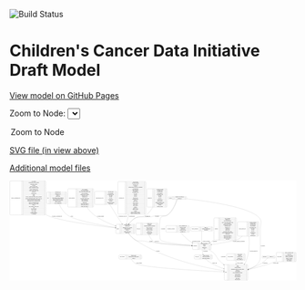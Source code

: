 <link rel='stylesheet' href="assets/style.css">
<link rel='stylesheet' href="https://unpkg.com/leaflet@1.5.1/dist/leaflet.css" integrity="sha512-xwE/Az9zrjBIphAcBb3F6JVqxf46+CDLwfLMHloNu6KEQCAWi6HcDUbeOfBIptF7tcCzusKFjFw2yuvEpDL9wQ==" crossorigin="">
<script type="text/javascript" src="https://code.jquery.com/jquery-3.2.1.min.js"></script>
<script type="text/javascript"  src="https://unpkg.com/leaflet@1.5.1/dist/leaflet.js"></script>
<script type="text/javascript" src="assets/actions.js"></script>

![Build Status](https://github.com/CBIIT/ccdi-model/actions/workflows/model-test-and-deploy.yml/badge.svg)

# Children's Cancer Data Initiative Draft Model

[View model on GitHub Pages](https://cbiit.github.io/ccdi-model/)



Zoom to Node: <select id="node_select">
  <option value="">Zoom to Node</option>
</select>
<div id="model"></div>

<p>
<a href="./model-desc/ccdi-model.svg">SVG file (in view above)</a>
<p>
<a href="./model-desc">Additional model files</a>
<div id='graph' style='display:off;'>
<svg width="5059pt" height="1758pt"
 viewBox="0.00 0.00 5058.50 1758.00" xmlns="http://www.w3.org/2000/svg" xmlns:xlink="http://www.w3.org/1999/xlink">
<g id="graph0" class="graph" transform="scale(1 1) rotate(0) translate(4 1754)">
<title>Perl</title>
<polygon fill="#ffffff" stroke="transparent" points="-4,4 -4,-1754 5054.5,-1754 5054.5,4 -4,4"/>
<!-- study_funding -->
<g id="node1" class="node">
<title>study_funding</title>
<path fill="none" stroke="#000000" d="M1936,-374.5C1936,-374.5 2315,-374.5 2315,-374.5 2321,-374.5 2327,-380.5 2327,-386.5 2327,-386.5 2327,-431.5 2327,-431.5 2327,-437.5 2321,-443.5 2315,-443.5 2315,-443.5 1936,-443.5 1936,-443.5 1930,-443.5 1924,-437.5 1924,-431.5 1924,-431.5 1924,-386.5 1924,-386.5 1924,-380.5 1930,-374.5 1936,-374.5"/>
<text text-anchor="middle" x="1983.5" y="-405.3" font-family="Times,serif" font-size="14.00" fill="#000000">study_funding</text>
<polyline fill="none" stroke="#000000" points="2043,-374.5 2043,-443.5 "/>
<text text-anchor="middle" x="2053.5" y="-405.3" font-family="Times,serif" font-size="14.00" fill="#000000"> </text>
<polyline fill="none" stroke="#000000" points="2064,-374.5 2064,-443.5 "/>
<text text-anchor="middle" x="2185" y="-428.3" font-family="Times,serif" font-size="14.00" fill="#000000">funding_agency</text>
<polyline fill="none" stroke="#000000" points="2064,-420.5 2306,-420.5 "/>
<text text-anchor="middle" x="2185" y="-405.3" font-family="Times,serif" font-size="14.00" fill="#000000">funding_source_program_name</text>
<polyline fill="none" stroke="#000000" points="2064,-397.5 2306,-397.5 "/>
<text text-anchor="middle" x="2185" y="-382.3" font-family="Times,serif" font-size="14.00" fill="#000000">grant_id</text>
<polyline fill="none" stroke="#000000" points="2306,-374.5 2306,-443.5 "/>
<text text-anchor="middle" x="2316.5" y="-405.3" font-family="Times,serif" font-size="14.00" fill="#000000"> </text>
</g>
<!-- study -->
<g id="node5" class="node">
<title>study</title>
<path fill="none" stroke="#000000" d="M3795.5,-.5C3795.5,-.5 4185.5,-.5 4185.5,-.5 4191.5,-.5 4197.5,-6.5 4197.5,-12.5 4197.5,-12.5 4197.5,-264.5 4197.5,-264.5 4197.5,-270.5 4191.5,-276.5 4185.5,-276.5 4185.5,-276.5 3795.5,-276.5 3795.5,-276.5 3789.5,-276.5 3783.5,-270.5 3783.5,-264.5 3783.5,-264.5 3783.5,-12.5 3783.5,-12.5 3783.5,-6.5 3789.5,-.5 3795.5,-.5"/>
<text text-anchor="middle" x="3811.5" y="-134.8" font-family="Times,serif" font-size="14.00" fill="#000000">study</text>
<polyline fill="none" stroke="#000000" points="3839.5,-.5 3839.5,-276.5 "/>
<text text-anchor="middle" x="3850" y="-134.8" font-family="Times,serif" font-size="14.00" fill="#000000"> </text>
<polyline fill="none" stroke="#000000" points="3860.5,-.5 3860.5,-276.5 "/>
<text text-anchor="middle" x="4018.5" y="-261.3" font-family="Times,serif" font-size="14.00" fill="#000000">acl</text>
<polyline fill="none" stroke="#000000" points="3860.5,-253.5 4176.5,-253.5 "/>
<text text-anchor="middle" x="4018.5" y="-238.3" font-family="Times,serif" font-size="14.00" fill="#000000">consent</text>
<polyline fill="none" stroke="#000000" points="3860.5,-230.5 4176.5,-230.5 "/>
<text text-anchor="middle" x="4018.5" y="-215.3" font-family="Times,serif" font-size="14.00" fill="#000000">consent_shorthand</text>
<polyline fill="none" stroke="#000000" points="3860.5,-207.5 4176.5,-207.5 "/>
<text text-anchor="middle" x="4018.5" y="-192.3" font-family="Times,serif" font-size="14.00" fill="#000000">experimental_strategy_and_data_subtype</text>
<polyline fill="none" stroke="#000000" points="3860.5,-184.5 4176.5,-184.5 "/>
<text text-anchor="middle" x="4018.5" y="-169.3" font-family="Times,serif" font-size="14.00" fill="#000000">external_url</text>
<polyline fill="none" stroke="#000000" points="3860.5,-161.5 4176.5,-161.5 "/>
<text text-anchor="middle" x="4018.5" y="-146.3" font-family="Times,serif" font-size="14.00" fill="#000000">phs_accession</text>
<polyline fill="none" stroke="#000000" points="3860.5,-138.5 4176.5,-138.5 "/>
<text text-anchor="middle" x="4018.5" y="-123.3" font-family="Times,serif" font-size="14.00" fill="#000000">size_of_data_being_uploaded</text>
<polyline fill="none" stroke="#000000" points="3860.5,-115.5 4176.5,-115.5 "/>
<text text-anchor="middle" x="4018.5" y="-100.3" font-family="Times,serif" font-size="14.00" fill="#000000">study_acronym</text>
<polyline fill="none" stroke="#000000" points="3860.5,-92.5 4176.5,-92.5 "/>
<text text-anchor="middle" x="4018.5" y="-77.3" font-family="Times,serif" font-size="14.00" fill="#000000">study_data_types</text>
<polyline fill="none" stroke="#000000" points="3860.5,-69.5 4176.5,-69.5 "/>
<text text-anchor="middle" x="4018.5" y="-54.3" font-family="Times,serif" font-size="14.00" fill="#000000">study_description</text>
<polyline fill="none" stroke="#000000" points="3860.5,-46.5 4176.5,-46.5 "/>
<text text-anchor="middle" x="4018.5" y="-31.3" font-family="Times,serif" font-size="14.00" fill="#000000">study_name</text>
<polyline fill="none" stroke="#000000" points="3860.5,-23.5 4176.5,-23.5 "/>
<text text-anchor="middle" x="4018.5" y="-8.3" font-family="Times,serif" font-size="14.00" fill="#000000">study_short_title</text>
<polyline fill="none" stroke="#000000" points="4176.5,-.5 4176.5,-276.5 "/>
<text text-anchor="middle" x="4187" y="-134.8" font-family="Times,serif" font-size="14.00" fill="#000000"> </text>
</g>
<!-- study_funding&#45;&gt;study -->
<g id="edge10" class="edge">
<title>study_funding&#45;&gt;study</title>
<path fill="none" stroke="#000000" d="M2143.232,-374.4371C2158.9004,-347.8078 2184.3994,-312.6519 2217.5,-295 2351.8264,-223.3664 3329.9222,-169.2827 3773.1865,-148.1759"/>
<polygon fill="#000000" stroke="#000000" points="3773.411,-151.6693 3783.2337,-147.6988 3773.0789,-144.6772 3773.411,-151.6693"/>
<text text-anchor="middle" x="2279.5" y="-298.8" font-family="Times,serif" font-size="14.00" fill="#000000">of_study_funding</text>
</g>
<!-- sample -->
<g id="node2" class="node">
<title>sample</title>
<path fill="none" stroke="#000000" d="M1883.5,-823.5C1883.5,-823.5 2197.5,-823.5 2197.5,-823.5 2203.5,-823.5 2209.5,-829.5 2209.5,-835.5 2209.5,-835.5 2209.5,-972.5 2209.5,-972.5 2209.5,-978.5 2203.5,-984.5 2197.5,-984.5 2197.5,-984.5 1883.5,-984.5 1883.5,-984.5 1877.5,-984.5 1871.5,-978.5 1871.5,-972.5 1871.5,-972.5 1871.5,-835.5 1871.5,-835.5 1871.5,-829.5 1877.5,-823.5 1883.5,-823.5"/>
<text text-anchor="middle" x="1905.5" y="-900.3" font-family="Times,serif" font-size="14.00" fill="#000000">sample</text>
<polyline fill="none" stroke="#000000" points="1939.5,-823.5 1939.5,-984.5 "/>
<text text-anchor="middle" x="1950" y="-900.3" font-family="Times,serif" font-size="14.00" fill="#000000"> </text>
<polyline fill="none" stroke="#000000" points="1960.5,-823.5 1960.5,-984.5 "/>
<text text-anchor="middle" x="2074.5" y="-969.3" font-family="Times,serif" font-size="14.00" fill="#000000">alternate_sample_id</text>
<polyline fill="none" stroke="#000000" points="1960.5,-961.5 2188.5,-961.5 "/>
<text text-anchor="middle" x="2074.5" y="-946.3" font-family="Times,serif" font-size="14.00" fill="#000000">anatomic_site</text>
<polyline fill="none" stroke="#000000" points="1960.5,-938.5 2188.5,-938.5 "/>
<text text-anchor="middle" x="2074.5" y="-923.3" font-family="Times,serif" font-size="14.00" fill="#000000">participant_age_at_collection</text>
<polyline fill="none" stroke="#000000" points="1960.5,-915.5 2188.5,-915.5 "/>
<text text-anchor="middle" x="2074.5" y="-900.3" font-family="Times,serif" font-size="14.00" fill="#000000">sample_description</text>
<polyline fill="none" stroke="#000000" points="1960.5,-892.5 2188.5,-892.5 "/>
<text text-anchor="middle" x="2074.5" y="-877.3" font-family="Times,serif" font-size="14.00" fill="#000000">sample_id</text>
<polyline fill="none" stroke="#000000" points="1960.5,-869.5 2188.5,-869.5 "/>
<text text-anchor="middle" x="2074.5" y="-854.3" font-family="Times,serif" font-size="14.00" fill="#000000">sample_tumor_status</text>
<polyline fill="none" stroke="#000000" points="1960.5,-846.5 2188.5,-846.5 "/>
<text text-anchor="middle" x="2074.5" y="-831.3" font-family="Times,serif" font-size="14.00" fill="#000000">sample_type</text>
<polyline fill="none" stroke="#000000" points="2188.5,-823.5 2188.5,-984.5 "/>
<text text-anchor="middle" x="2199" y="-900.3" font-family="Times,serif" font-size="14.00" fill="#000000"> </text>
</g>
<!-- participant -->
<g id="node3" class="node">
<title>participant</title>
<path fill="none" stroke="#000000" d="M3233.5,-541.5C3233.5,-541.5 3537.5,-541.5 3537.5,-541.5 3543.5,-541.5 3549.5,-547.5 3549.5,-553.5 3549.5,-553.5 3549.5,-644.5 3549.5,-644.5 3549.5,-650.5 3543.5,-656.5 3537.5,-656.5 3537.5,-656.5 3233.5,-656.5 3233.5,-656.5 3227.5,-656.5 3221.5,-650.5 3221.5,-644.5 3221.5,-644.5 3221.5,-553.5 3221.5,-553.5 3221.5,-547.5 3227.5,-541.5 3233.5,-541.5"/>
<text text-anchor="middle" x="3269.5" y="-595.3" font-family="Times,serif" font-size="14.00" fill="#000000">participant</text>
<polyline fill="none" stroke="#000000" points="3317.5,-541.5 3317.5,-656.5 "/>
<text text-anchor="middle" x="3328" y="-595.3" font-family="Times,serif" font-size="14.00" fill="#000000"> </text>
<polyline fill="none" stroke="#000000" points="3338.5,-541.5 3338.5,-656.5 "/>
<text text-anchor="middle" x="3433.5" y="-641.3" font-family="Times,serif" font-size="14.00" fill="#000000">alternate_participant_id</text>
<polyline fill="none" stroke="#000000" points="3338.5,-633.5 3528.5,-633.5 "/>
<text text-anchor="middle" x="3433.5" y="-618.3" font-family="Times,serif" font-size="14.00" fill="#000000">ethnicity</text>
<polyline fill="none" stroke="#000000" points="3338.5,-610.5 3528.5,-610.5 "/>
<text text-anchor="middle" x="3433.5" y="-595.3" font-family="Times,serif" font-size="14.00" fill="#000000">gender</text>
<polyline fill="none" stroke="#000000" points="3338.5,-587.5 3528.5,-587.5 "/>
<text text-anchor="middle" x="3433.5" y="-572.3" font-family="Times,serif" font-size="14.00" fill="#000000">participant_id</text>
<polyline fill="none" stroke="#000000" points="3338.5,-564.5 3528.5,-564.5 "/>
<text text-anchor="middle" x="3433.5" y="-549.3" font-family="Times,serif" font-size="14.00" fill="#000000">race</text>
<polyline fill="none" stroke="#000000" points="3528.5,-541.5 3528.5,-656.5 "/>
<text text-anchor="middle" x="3539" y="-595.3" font-family="Times,serif" font-size="14.00" fill="#000000"> </text>
</g>
<!-- sample&#45;&gt;participant -->
<g id="edge20" class="edge">
<title>sample&#45;&gt;participant</title>
<path fill="none" stroke="#000000" d="M2092.5353,-823.2887C2123.8283,-781.7415 2167.463,-734.3928 2218.5,-708 2277.3582,-677.5626 2300.9322,-699.5698 2366.5,-690 2405.7593,-684.27 2415.135,-679.9521 2454.5,-675 2717.1659,-641.9568 3023.4171,-620.1512 3210.8567,-608.6878"/>
<polygon fill="#000000" stroke="#000000" points="3211.3121,-612.1667 3221.081,-608.0656 3210.8868,-605.1796 3211.3121,-612.1667"/>
<text text-anchor="middle" x="2491" y="-678.8" font-family="Times,serif" font-size="14.00" fill="#000000">of_sample</text>
</g>
<!-- sample&#45;&gt;study -->
<g id="edge19" class="edge">
<title>sample&#45;&gt;study</title>
<path fill="none" stroke="#000000" d="M2098.7332,-823.4488C2130.4692,-784.2396 2172.5968,-738.9973 2218.5,-708 2714.6782,-372.943 3420.8455,-224.5681 3773.1314,-168.1611"/>
<polygon fill="#000000" stroke="#000000" points="3773.8668,-171.5882 3783.1924,-166.5598 3772.7665,-164.6752 3773.8668,-171.5882"/>
<text text-anchor="middle" x="2613" y="-511.8" font-family="Times,serif" font-size="14.00" fill="#000000">of_sample</text>
</g>
<!-- participant&#45;&gt;study -->
<g id="edge13" class="edge">
<title>participant&#45;&gt;study</title>
<path fill="none" stroke="#000000" d="M3508.5353,-541.499C3534.8792,-526.5436 3561.636,-509.1734 3584.5,-490 3655.2363,-430.6818 3646.8346,-390.7986 3714.5,-328 3733.3885,-310.47 3754.0129,-293.3281 3775.2052,-276.9657"/>
<polygon fill="#000000" stroke="#000000" points="3777.5364,-279.5891 3783.3528,-270.7336 3773.2835,-274.0291 3777.5364,-279.5891"/>
<text text-anchor="middle" x="3765" y="-405.3" font-family="Times,serif" font-size="14.00" fill="#000000">of_participant</text>
</g>
<!-- study_arm -->
<g id="node6" class="node">
<title>study_arm</title>
<path fill="none" stroke="#000000" d="M3267,-374.5C3267,-374.5 3564,-374.5 3564,-374.5 3570,-374.5 3576,-380.5 3576,-386.5 3576,-386.5 3576,-431.5 3576,-431.5 3576,-437.5 3570,-443.5 3564,-443.5 3564,-443.5 3267,-443.5 3267,-443.5 3261,-443.5 3255,-437.5 3255,-431.5 3255,-431.5 3255,-386.5 3255,-386.5 3255,-380.5 3261,-374.5 3267,-374.5"/>
<text text-anchor="middle" x="3301" y="-405.3" font-family="Times,serif" font-size="14.00" fill="#000000">study_arm</text>
<polyline fill="none" stroke="#000000" points="3347,-374.5 3347,-443.5 "/>
<text text-anchor="middle" x="3357.5" y="-405.3" font-family="Times,serif" font-size="14.00" fill="#000000"> </text>
<polyline fill="none" stroke="#000000" points="3368,-374.5 3368,-443.5 "/>
<text text-anchor="middle" x="3461.5" y="-428.3" font-family="Times,serif" font-size="14.00" fill="#000000">clinical_trial_arm</text>
<polyline fill="none" stroke="#000000" points="3368,-420.5 3555,-420.5 "/>
<text text-anchor="middle" x="3461.5" y="-405.3" font-family="Times,serif" font-size="14.00" fill="#000000">clinical_trial_identifier</text>
<polyline fill="none" stroke="#000000" points="3368,-397.5 3555,-397.5 "/>
<text text-anchor="middle" x="3461.5" y="-382.3" font-family="Times,serif" font-size="14.00" fill="#000000">clinical_trial_repository</text>
<polyline fill="none" stroke="#000000" points="3555,-374.5 3555,-443.5 "/>
<text text-anchor="middle" x="3565.5" y="-405.3" font-family="Times,serif" font-size="14.00" fill="#000000"> </text>
</g>
<!-- participant&#45;&gt;study_arm -->
<g id="edge14" class="edge">
<title>participant&#45;&gt;study_arm</title>
<path fill="none" stroke="#000000" d="M3394.5824,-541.4781C3399.028,-513.3226 3404.2995,-479.9365 3408.4383,-453.7239"/>
<polygon fill="#000000" stroke="#000000" points="3411.9195,-454.1171 3410.0221,-443.6935 3405.0052,-453.0253 3411.9195,-454.1171"/>
<text text-anchor="middle" x="3451" y="-511.8" font-family="Times,serif" font-size="14.00" fill="#000000">of_participant</text>
</g>
<!-- follow_up -->
<g id="node4" class="node">
<title>follow_up</title>
<path fill="none" stroke="#000000" d="M2240,-800.5C2240,-800.5 2603,-800.5 2603,-800.5 2609,-800.5 2615,-806.5 2615,-812.5 2615,-812.5 2615,-995.5 2615,-995.5 2615,-1001.5 2609,-1007.5 2603,-1007.5 2603,-1007.5 2240,-1007.5 2240,-1007.5 2234,-1007.5 2228,-1001.5 2228,-995.5 2228,-995.5 2228,-812.5 2228,-812.5 2228,-806.5 2234,-800.5 2240,-800.5"/>
<text text-anchor="middle" x="2270.5" y="-900.3" font-family="Times,serif" font-size="14.00" fill="#000000">follow_up</text>
<polyline fill="none" stroke="#000000" points="2313,-800.5 2313,-1007.5 "/>
<text text-anchor="middle" x="2323.5" y="-900.3" font-family="Times,serif" font-size="14.00" fill="#000000"> </text>
<polyline fill="none" stroke="#000000" points="2334,-800.5 2334,-1007.5 "/>
<text text-anchor="middle" x="2464" y="-992.3" font-family="Times,serif" font-size="14.00" fill="#000000">adverse_event</text>
<polyline fill="none" stroke="#000000" points="2334,-984.5 2594,-984.5 "/>
<text text-anchor="middle" x="2464" y="-969.3" font-family="Times,serif" font-size="14.00" fill="#000000">comorbidity</text>
<polyline fill="none" stroke="#000000" points="2334,-961.5 2594,-961.5 "/>
<text text-anchor="middle" x="2464" y="-946.3" font-family="Times,serif" font-size="14.00" fill="#000000">comorbidity_method_of_diagnosis</text>
<polyline fill="none" stroke="#000000" points="2334,-938.5 2594,-938.5 "/>
<text text-anchor="middle" x="2464" y="-923.3" font-family="Times,serif" font-size="14.00" fill="#000000">days_to_follow_up</text>
<polyline fill="none" stroke="#000000" points="2334,-915.5 2594,-915.5 "/>
<text text-anchor="middle" x="2464" y="-900.3" font-family="Times,serif" font-size="14.00" fill="#000000">disease_response</text>
<polyline fill="none" stroke="#000000" points="2334,-892.5 2594,-892.5 "/>
<text text-anchor="middle" x="2464" y="-877.3" font-family="Times,serif" font-size="14.00" fill="#000000">follow_up_category</text>
<polyline fill="none" stroke="#000000" points="2334,-869.5 2594,-869.5 "/>
<text text-anchor="middle" x="2464" y="-854.3" font-family="Times,serif" font-size="14.00" fill="#000000">follow_up_id</text>
<polyline fill="none" stroke="#000000" points="2334,-846.5 2594,-846.5 "/>
<text text-anchor="middle" x="2464" y="-831.3" font-family="Times,serif" font-size="14.00" fill="#000000">follow_up_other</text>
<polyline fill="none" stroke="#000000" points="2334,-823.5 2594,-823.5 "/>
<text text-anchor="middle" x="2464" y="-808.3" font-family="Times,serif" font-size="14.00" fill="#000000">risk_factor</text>
<polyline fill="none" stroke="#000000" points="2594,-800.5 2594,-1007.5 "/>
<text text-anchor="middle" x="2604.5" y="-900.3" font-family="Times,serif" font-size="14.00" fill="#000000"> </text>
</g>
<!-- follow_up&#45;&gt;participant -->
<g id="edge2" class="edge">
<title>follow_up&#45;&gt;participant</title>
<path fill="none" stroke="#000000" d="M2453.3007,-800.4753C2472.9277,-754.3863 2503.0649,-704.0563 2547.5,-675 2601.6375,-639.5992 2981.9928,-616.8042 3211.2555,-606.1174"/>
<polygon fill="#000000" stroke="#000000" points="3211.5511,-609.6076 3221.3786,-605.6488 3211.2274,-602.6151 3211.5511,-609.6076"/>
<text text-anchor="middle" x="2592.5" y="-678.8" font-family="Times,serif" font-size="14.00" fill="#000000">of_follow_up</text>
</g>
<!-- study_arm&#45;&gt;study -->
<g id="edge8" class="edge">
<title>study_arm&#45;&gt;study</title>
<path fill="none" stroke="#000000" d="M3453.7165,-374.281C3482.3322,-349.6482 3523.3096,-317.1563 3563.5,-295 3629.0421,-258.8678 3704.591,-228.0364 3773.7498,-203.5342"/>
<polygon fill="#000000" stroke="#000000" points="3775.1912,-206.7375 3783.4643,-200.1189 3772.8695,-200.1337 3775.1912,-206.7375"/>
<text text-anchor="middle" x="3612" y="-298.8" font-family="Times,serif" font-size="14.00" fill="#000000">of_study_arm</text>
</g>
<!-- single_cell_sequencing_file -->
<g id="node7" class="node">
<title>single_cell_sequencing_file</title>
<path fill="none" stroke="#000000" d="M12,-1151.5C12,-1151.5 621,-1151.5 621,-1151.5 627,-1151.5 633,-1157.5 633,-1163.5 633,-1163.5 633,-1737.5 633,-1737.5 633,-1743.5 627,-1749.5 621,-1749.5 621,-1749.5 12,-1749.5 12,-1749.5 6,-1749.5 0,-1743.5 0,-1737.5 0,-1737.5 0,-1163.5 0,-1163.5 0,-1157.5 6,-1151.5 12,-1151.5"/>
<text text-anchor="middle" x="106" y="-1446.8" font-family="Times,serif" font-size="14.00" fill="#000000">single_cell_sequencing_file</text>
<polyline fill="none" stroke="#000000" points="212,-1151.5 212,-1749.5 "/>
<text text-anchor="middle" x="222.5" y="-1446.8" font-family="Times,serif" font-size="14.00" fill="#000000"> </text>
<polyline fill="none" stroke="#000000" points="233,-1151.5 233,-1749.5 "/>
<text text-anchor="middle" x="422.5" y="-1734.3" font-family="Times,serif" font-size="14.00" fill="#000000">Cell_Barcode</text>
<polyline fill="none" stroke="#000000" points="233,-1726.5 612,-1726.5 "/>
<text text-anchor="middle" x="422.5" y="-1711.3" font-family="Times,serif" font-size="14.00" fill="#000000">Cryopreserved_Cells_in_Sample</text>
<polyline fill="none" stroke="#000000" points="233,-1703.5 612,-1703.5 "/>
<text text-anchor="middle" x="422.5" y="-1688.3" font-family="Times,serif" font-size="14.00" fill="#000000">Dissociation_Method</text>
<polyline fill="none" stroke="#000000" points="233,-1680.5 612,-1680.5 "/>
<text text-anchor="middle" x="422.5" y="-1665.3" font-family="Times,serif" font-size="14.00" fill="#000000">End_Bias</text>
<polyline fill="none" stroke="#000000" points="233,-1657.5 612,-1657.5 "/>
<text text-anchor="middle" x="422.5" y="-1642.3" font-family="Times,serif" font-size="14.00" fill="#000000">Input_Cells_and_Nuclei</text>
<polyline fill="none" stroke="#000000" points="233,-1634.5 612,-1634.5 "/>
<text text-anchor="middle" x="422.5" y="-1619.3" font-family="Times,serif" font-size="14.00" fill="#000000">Library_Construction_Method</text>
<polyline fill="none" stroke="#000000" points="233,-1611.5 612,-1611.5 "/>
<text text-anchor="middle" x="422.5" y="-1596.3" font-family="Times,serif" font-size="14.00" fill="#000000">Library_Preparation_Date</text>
<polyline fill="none" stroke="#000000" points="233,-1588.5 612,-1588.5 "/>
<text text-anchor="middle" x="422.5" y="-1573.3" font-family="Times,serif" font-size="14.00" fill="#000000">Nucleic_Acid_Capture_Date</text>
<polyline fill="none" stroke="#000000" points="233,-1565.5 612,-1565.5 "/>
<text text-anchor="middle" x="422.5" y="-1550.3" font-family="Times,serif" font-size="14.00" fill="#000000">Paired_End</text>
<polyline fill="none" stroke="#000000" points="233,-1542.5 612,-1542.5 "/>
<text text-anchor="middle" x="422.5" y="-1527.3" font-family="Times,serif" font-size="14.00" fill="#000000">Protocols_Link</text>
<polyline fill="none" stroke="#000000" points="233,-1519.5 612,-1519.5 "/>
<text text-anchor="middle" x="422.5" y="-1504.3" font-family="Times,serif" font-size="14.00" fill="#000000">Read1</text>
<polyline fill="none" stroke="#000000" points="233,-1496.5 612,-1496.5 "/>
<text text-anchor="middle" x="422.5" y="-1481.3" font-family="Times,serif" font-size="14.00" fill="#000000">Read2</text>
<polyline fill="none" stroke="#000000" points="233,-1473.5 612,-1473.5 "/>
<text text-anchor="middle" x="422.5" y="-1458.3" font-family="Times,serif" font-size="14.00" fill="#000000">Reverse_Transcription_Primer_Feature_barcoding</text>
<polyline fill="none" stroke="#000000" points="233,-1450.5 612,-1450.5 "/>
<text text-anchor="middle" x="422.5" y="-1435.3" font-family="Times,serif" font-size="14.00" fill="#000000">Reverse_Transcription_Primer_Oligo_dT_Poly_dT</text>
<polyline fill="none" stroke="#000000" points="233,-1427.5 612,-1427.5 "/>
<text text-anchor="middle" x="422.5" y="-1412.3" font-family="Times,serif" font-size="14.00" fill="#000000">Reverse_Transcription_Primer_Random</text>
<polyline fill="none" stroke="#000000" points="233,-1404.5 612,-1404.5 "/>
<text text-anchor="middle" x="422.5" y="-1389.3" font-family="Times,serif" font-size="14.00" fill="#000000">Sequencing_Library_Construction_Date</text>
<polyline fill="none" stroke="#000000" points="233,-1381.5 612,-1381.5 "/>
<text text-anchor="middle" x="422.5" y="-1366.3" font-family="Times,serif" font-size="14.00" fill="#000000">Single_Cell_Dissociation_Date</text>
<polyline fill="none" stroke="#000000" points="233,-1358.5 612,-1358.5 "/>
<text text-anchor="middle" x="422.5" y="-1343.3" font-family="Times,serif" font-size="14.00" fill="#000000">Single_Cell_Isolation_Method</text>
<polyline fill="none" stroke="#000000" points="233,-1335.5 612,-1335.5 "/>
<text text-anchor="middle" x="422.5" y="-1320.3" font-family="Times,serif" font-size="14.00" fill="#000000">Spike_In</text>
<polyline fill="none" stroke="#000000" points="233,-1312.5 612,-1312.5 "/>
<text text-anchor="middle" x="422.5" y="-1297.3" font-family="Times,serif" font-size="14.00" fill="#000000">Total_Number_of_Input_Cells</text>
<polyline fill="none" stroke="#000000" points="233,-1289.5 612,-1289.5 "/>
<text text-anchor="middle" x="422.5" y="-1274.3" font-family="Times,serif" font-size="14.00" fill="#000000">UMI</text>
<polyline fill="none" stroke="#000000" points="233,-1266.5 612,-1266.5 "/>
<text text-anchor="middle" x="422.5" y="-1251.3" font-family="Times,serif" font-size="14.00" fill="#000000">avg_read_length</text>
<polyline fill="none" stroke="#000000" points="233,-1243.5 612,-1243.5 "/>
<text text-anchor="middle" x="422.5" y="-1228.3" font-family="Times,serif" font-size="14.00" fill="#000000">cDNA_Length</text>
<polyline fill="none" stroke="#000000" points="233,-1220.5 612,-1220.5 "/>
<text text-anchor="middle" x="422.5" y="-1205.3" font-family="Times,serif" font-size="14.00" fill="#000000">cDNA_Offset</text>
<polyline fill="none" stroke="#000000" points="233,-1197.5 612,-1197.5 "/>
<text text-anchor="middle" x="422.5" y="-1182.3" font-family="Times,serif" font-size="14.00" fill="#000000">checksum_algorithm</text>
<polyline fill="none" stroke="#000000" points="233,-1174.5 612,-1174.5 "/>
<text text-anchor="middle" x="422.5" y="-1159.3" font-family="Times,serif" font-size="14.00" fill="#000000">+ 23 properties</text>
<polyline fill="none" stroke="#000000" points="612,-1151.5 612,-1749.5 "/>
<text text-anchor="middle" x="622.5" y="-1446.8" font-family="Times,serif" font-size="14.00" fill="#000000"> </text>
</g>
<!-- single_cell_sequencing_file&#45;&gt;sample -->
<g id="edge12" class="edge">
<title>single_cell_sequencing_file&#45;&gt;sample</title>
<path fill="none" stroke="#000000" d="M633.0121,-1155.3087C635.834,-1153.8409 638.6635,-1152.4042 641.5,-1151 853.639,-1045.9829 1534.1728,-959.586 1861.4315,-922.9271"/>
<polygon fill="#000000" stroke="#000000" points="1861.9386,-926.3923 1871.4882,-921.8038 1861.1614,-919.4356 1861.9386,-926.3923"/>
<text text-anchor="middle" x="833" y="-1121.8" font-family="Times,serif" font-size="14.00" fill="#000000">of_single_cell_sequencing_file</text>
</g>
<!-- study_personnel -->
<g id="node8" class="node">
<title>study_personnel</title>
<path fill="none" stroke="#000000" d="M3837,-351.5C3837,-351.5 4144,-351.5 4144,-351.5 4150,-351.5 4156,-357.5 4156,-363.5 4156,-363.5 4156,-454.5 4156,-454.5 4156,-460.5 4150,-466.5 4144,-466.5 4144,-466.5 3837,-466.5 3837,-466.5 3831,-466.5 3825,-460.5 3825,-454.5 3825,-454.5 3825,-363.5 3825,-363.5 3825,-357.5 3831,-351.5 3837,-351.5"/>
<text text-anchor="middle" x="3892" y="-405.3" font-family="Times,serif" font-size="14.00" fill="#000000">study_personnel</text>
<polyline fill="none" stroke="#000000" points="3959,-351.5 3959,-466.5 "/>
<text text-anchor="middle" x="3969.5" y="-405.3" font-family="Times,serif" font-size="14.00" fill="#000000"> </text>
<polyline fill="none" stroke="#000000" points="3980,-351.5 3980,-466.5 "/>
<text text-anchor="middle" x="4057.5" y="-451.3" font-family="Times,serif" font-size="14.00" fill="#000000">email_address</text>
<polyline fill="none" stroke="#000000" points="3980,-443.5 4135,-443.5 "/>
<text text-anchor="middle" x="4057.5" y="-428.3" font-family="Times,serif" font-size="14.00" fill="#000000">institution</text>
<polyline fill="none" stroke="#000000" points="3980,-420.5 4135,-420.5 "/>
<text text-anchor="middle" x="4057.5" y="-405.3" font-family="Times,serif" font-size="14.00" fill="#000000">personnel_name</text>
<polyline fill="none" stroke="#000000" points="3980,-397.5 4135,-397.5 "/>
<text text-anchor="middle" x="4057.5" y="-382.3" font-family="Times,serif" font-size="14.00" fill="#000000">personnel_type</text>
<polyline fill="none" stroke="#000000" points="3980,-374.5 4135,-374.5 "/>
<text text-anchor="middle" x="4057.5" y="-359.3" font-family="Times,serif" font-size="14.00" fill="#000000">study_personnel_id</text>
<polyline fill="none" stroke="#000000" points="4135,-351.5 4135,-466.5 "/>
<text text-anchor="middle" x="4145.5" y="-405.3" font-family="Times,serif" font-size="14.00" fill="#000000"> </text>
</g>
<!-- study_personnel&#45;&gt;study -->
<g id="edge21" class="edge">
<title>study_personnel&#45;&gt;study</title>
<path fill="none" stroke="#000000" d="M3990.5,-351.3027C3990.5,-332.11 3990.5,-309.7702 3990.5,-286.9242"/>
<polygon fill="#000000" stroke="#000000" points="3994.0001,-286.7571 3990.5,-276.7572 3987.0001,-286.7572 3994.0001,-286.7571"/>
<text text-anchor="middle" x="4060" y="-298.8" font-family="Times,serif" font-size="14.00" fill="#000000">of_study_personnel</text>
</g>
<!-- therapeutic_procedure -->
<g id="node9" class="node">
<title>therapeutic_procedure</title>
<path fill="none" stroke="#000000" d="M2766.5,-846.5C2766.5,-846.5 3158.5,-846.5 3158.5,-846.5 3164.5,-846.5 3170.5,-852.5 3170.5,-858.5 3170.5,-858.5 3170.5,-949.5 3170.5,-949.5 3170.5,-955.5 3164.5,-961.5 3158.5,-961.5 3158.5,-961.5 2766.5,-961.5 2766.5,-961.5 2760.5,-961.5 2754.5,-955.5 2754.5,-949.5 2754.5,-949.5 2754.5,-858.5 2754.5,-858.5 2754.5,-852.5 2760.5,-846.5 2766.5,-846.5"/>
<text text-anchor="middle" x="2845" y="-900.3" font-family="Times,serif" font-size="14.00" fill="#000000">therapeutic_procedure</text>
<polyline fill="none" stroke="#000000" points="2935.5,-846.5 2935.5,-961.5 "/>
<text text-anchor="middle" x="2946" y="-900.3" font-family="Times,serif" font-size="14.00" fill="#000000"> </text>
<polyline fill="none" stroke="#000000" points="2956.5,-846.5 2956.5,-961.5 "/>
<text text-anchor="middle" x="3053" y="-946.3" font-family="Times,serif" font-size="14.00" fill="#000000">days_to_treatment_start</text>
<polyline fill="none" stroke="#000000" points="2956.5,-938.5 3149.5,-938.5 "/>
<text text-anchor="middle" x="3053" y="-923.3" font-family="Times,serif" font-size="14.00" fill="#000000">therapeutic_agents</text>
<polyline fill="none" stroke="#000000" points="2956.5,-915.5 3149.5,-915.5 "/>
<text text-anchor="middle" x="3053" y="-900.3" font-family="Times,serif" font-size="14.00" fill="#000000">treatment_id</text>
<polyline fill="none" stroke="#000000" points="2956.5,-892.5 3149.5,-892.5 "/>
<text text-anchor="middle" x="3053" y="-877.3" font-family="Times,serif" font-size="14.00" fill="#000000">treatment_outcome</text>
<polyline fill="none" stroke="#000000" points="2956.5,-869.5 3149.5,-869.5 "/>
<text text-anchor="middle" x="3053" y="-854.3" font-family="Times,serif" font-size="14.00" fill="#000000">treatment_type</text>
<polyline fill="none" stroke="#000000" points="3149.5,-846.5 3149.5,-961.5 "/>
<text text-anchor="middle" x="3160" y="-900.3" font-family="Times,serif" font-size="14.00" fill="#000000"> </text>
</g>
<!-- therapeutic_procedure&#45;&gt;participant -->
<g id="edge24" class="edge">
<title>therapeutic_procedure&#45;&gt;participant</title>
<path fill="none" stroke="#000000" d="M3009.5916,-846.1615C3053.3604,-795.4593 3122.6102,-722.6118 3195.5,-675 3202.7396,-670.2711 3210.3201,-665.7543 3218.1113,-661.4522"/>
<polygon fill="#000000" stroke="#000000" points="3219.8346,-664.4996 3226.9903,-656.6863 3216.524,-658.3319 3219.8346,-664.4996"/>
<text text-anchor="middle" x="3288.5" y="-678.8" font-family="Times,serif" font-size="14.00" fill="#000000">of_therapeutic_procedure</text>
</g>
<!-- clinical_measure_file -->
<g id="node10" class="node">
<title>clinical_measure_file</title>
<path fill="none" stroke="#000000" d="M4028.5,-777.5C4028.5,-777.5 4380.5,-777.5 4380.5,-777.5 4386.5,-777.5 4392.5,-783.5 4392.5,-789.5 4392.5,-789.5 4392.5,-1018.5 4392.5,-1018.5 4392.5,-1024.5 4386.5,-1030.5 4380.5,-1030.5 4380.5,-1030.5 4028.5,-1030.5 4028.5,-1030.5 4022.5,-1030.5 4016.5,-1024.5 4016.5,-1018.5 4016.5,-1018.5 4016.5,-789.5 4016.5,-789.5 4016.5,-783.5 4022.5,-777.5 4028.5,-777.5"/>
<text text-anchor="middle" x="4100" y="-900.3" font-family="Times,serif" font-size="14.00" fill="#000000">clinical_measure_file</text>
<polyline fill="none" stroke="#000000" points="4183.5,-777.5 4183.5,-1030.5 "/>
<text text-anchor="middle" x="4194" y="-900.3" font-family="Times,serif" font-size="14.00" fill="#000000"> </text>
<polyline fill="none" stroke="#000000" points="4204.5,-777.5 4204.5,-1030.5 "/>
<text text-anchor="middle" x="4288" y="-1015.3" font-family="Times,serif" font-size="14.00" fill="#000000">checksum_algorithm</text>
<polyline fill="none" stroke="#000000" points="4204.5,-1007.5 4371.5,-1007.5 "/>
<text text-anchor="middle" x="4288" y="-992.3" font-family="Times,serif" font-size="14.00" fill="#000000">checksum_value</text>
<polyline fill="none" stroke="#000000" points="4204.5,-984.5 4371.5,-984.5 "/>
<text text-anchor="middle" x="4288" y="-969.3" font-family="Times,serif" font-size="14.00" fill="#000000">dcf_indexd_guid</text>
<polyline fill="none" stroke="#000000" points="4204.5,-961.5 4371.5,-961.5 "/>
<text text-anchor="middle" x="4288" y="-946.3" font-family="Times,serif" font-size="14.00" fill="#000000">file_description</text>
<polyline fill="none" stroke="#000000" points="4204.5,-938.5 4371.5,-938.5 "/>
<text text-anchor="middle" x="4288" y="-923.3" font-family="Times,serif" font-size="14.00" fill="#000000">file_mapping_level</text>
<polyline fill="none" stroke="#000000" points="4204.5,-915.5 4371.5,-915.5 "/>
<text text-anchor="middle" x="4288" y="-900.3" font-family="Times,serif" font-size="14.00" fill="#000000">file_name</text>
<polyline fill="none" stroke="#000000" points="4204.5,-892.5 4371.5,-892.5 "/>
<text text-anchor="middle" x="4288" y="-877.3" font-family="Times,serif" font-size="14.00" fill="#000000">file_size</text>
<polyline fill="none" stroke="#000000" points="4204.5,-869.5 4371.5,-869.5 "/>
<text text-anchor="middle" x="4288" y="-854.3" font-family="Times,serif" font-size="14.00" fill="#000000">file_type</text>
<polyline fill="none" stroke="#000000" points="4204.5,-846.5 4371.5,-846.5 "/>
<text text-anchor="middle" x="4288" y="-831.3" font-family="Times,serif" font-size="14.00" fill="#000000">file_url_in_cds</text>
<polyline fill="none" stroke="#000000" points="4204.5,-823.5 4371.5,-823.5 "/>
<text text-anchor="middle" x="4288" y="-808.3" font-family="Times,serif" font-size="14.00" fill="#000000">md5sum</text>
<polyline fill="none" stroke="#000000" points="4204.5,-800.5 4371.5,-800.5 "/>
<text text-anchor="middle" x="4288" y="-785.3" font-family="Times,serif" font-size="14.00" fill="#000000">participant_list</text>
<polyline fill="none" stroke="#000000" points="4371.5,-777.5 4371.5,-1030.5 "/>
<text text-anchor="middle" x="4382" y="-900.3" font-family="Times,serif" font-size="14.00" fill="#000000"> </text>
</g>
<!-- clinical_measure_file&#45;&gt;participant -->
<g id="edge23" class="edge">
<title>clinical_measure_file&#45;&gt;participant</title>
<path fill="none" stroke="#000000" d="M4100.469,-777.3739C4072.8527,-750.7566 4041.232,-725.4827 4007.5,-708 3997.4271,-702.7794 3740.1775,-658.7131 3559.7086,-628.2353"/>
<polygon fill="#000000" stroke="#000000" points="3560.2705,-624.7807 3549.8273,-626.5671 3559.1052,-631.683 3560.2705,-624.7807"/>
<text text-anchor="middle" x="4041" y="-678.8" font-family="Times,serif" font-size="14.00" fill="#000000">of_clinical_measure_file_participant</text>
</g>
<!-- clinical_measure_file&#45;&gt;study -->
<g id="edge15" class="edge">
<title>clinical_measure_file&#45;&gt;study</title>
<path fill="none" stroke="#000000" d="M4219.0498,-777.3551C4227.6252,-656.7587 4226.7124,-472.696 4164.5,-328 4158.1447,-313.2187 4150.1326,-298.845 4141.0559,-285.0569"/>
<polygon fill="#000000" stroke="#000000" points="4143.7887,-282.8513 4135.272,-276.5491 4137.9997,-286.7868 4143.7887,-282.8513"/>
<text text-anchor="middle" x="4300.5" y="-511.8" font-family="Times,serif" font-size="14.00" fill="#000000">of_clinical_measure_file</text>
</g>
<!-- pdx -->
<g id="node11" class="node">
<title>pdx</title>
<path fill="none" stroke="#000000" d="M663,-1347C663,-1347 992,-1347 992,-1347 998,-1347 1004,-1353 1004,-1359 1004,-1359 1004,-1542 1004,-1542 1004,-1548 998,-1554 992,-1554 992,-1554 663,-1554 663,-1554 657,-1554 651,-1548 651,-1542 651,-1542 651,-1359 651,-1359 651,-1353 657,-1347 663,-1347"/>
<text text-anchor="middle" x="672.5" y="-1446.8" font-family="Times,serif" font-size="14.00" fill="#000000">pdx</text>
<polyline fill="none" stroke="#000000" points="694,-1347 694,-1554 "/>
<text text-anchor="middle" x="704.5" y="-1446.8" font-family="Times,serif" font-size="14.00" fill="#000000"> </text>
<polyline fill="none" stroke="#000000" points="715,-1347 715,-1554 "/>
<text text-anchor="middle" x="849" y="-1538.8" font-family="Times,serif" font-size="14.00" fill="#000000">implantation_site</text>
<polyline fill="none" stroke="#000000" points="715,-1531 983,-1531 "/>
<text text-anchor="middle" x="849" y="-1515.8" font-family="Times,serif" font-size="14.00" fill="#000000">implantation_type</text>
<polyline fill="none" stroke="#000000" points="715,-1508 983,-1508 "/>
<text text-anchor="middle" x="849" y="-1492.8" font-family="Times,serif" font-size="14.00" fill="#000000">model_id</text>
<polyline fill="none" stroke="#000000" points="715,-1485 983,-1485 "/>
<text text-anchor="middle" x="849" y="-1469.8" font-family="Times,serif" font-size="14.00" fill="#000000">mouse_strain</text>
<polyline fill="none" stroke="#000000" points="715,-1462 983,-1462 "/>
<text text-anchor="middle" x="849" y="-1446.8" font-family="Times,serif" font-size="14.00" fill="#000000">strain_immune_system_humanized</text>
<polyline fill="none" stroke="#000000" points="715,-1439 983,-1439 "/>
<text text-anchor="middle" x="849" y="-1423.8" font-family="Times,serif" font-size="14.00" fill="#000000">tumor_characterization_method</text>
<polyline fill="none" stroke="#000000" points="715,-1416 983,-1416 "/>
<text text-anchor="middle" x="849" y="-1400.8" font-family="Times,serif" font-size="14.00" fill="#000000">tumor_not_mus_or_ebv_origin</text>
<polyline fill="none" stroke="#000000" points="715,-1393 983,-1393 "/>
<text text-anchor="middle" x="849" y="-1377.8" font-family="Times,serif" font-size="14.00" fill="#000000">tumor_preparation</text>
<polyline fill="none" stroke="#000000" points="715,-1370 983,-1370 "/>
<text text-anchor="middle" x="849" y="-1354.8" font-family="Times,serif" font-size="14.00" fill="#000000">type_of_humanization</text>
<polyline fill="none" stroke="#000000" points="983,-1347 983,-1554 "/>
<text text-anchor="middle" x="993.5" y="-1446.8" font-family="Times,serif" font-size="14.00" fill="#000000"> </text>
</g>
<!-- pdx&#45;&gt;sample -->
<g id="edge22" class="edge">
<title>pdx&#45;&gt;sample</title>
<path fill="none" stroke="#000000" d="M866.9593,-1346.9008C897.1697,-1281.2228 945.1738,-1199.7424 1012.5,-1151 1146.8843,-1053.7094 1604.0785,-970.6575 1861.1742,-930.2479"/>
<polygon fill="#000000" stroke="#000000" points="1862.0319,-933.6563 1871.37,-928.6512 1860.9488,-926.7406 1862.0319,-933.6563"/>
<text text-anchor="middle" x="1094.5" y="-1121.8" font-family="Times,serif" font-size="14.00" fill="#000000">of_pdx</text>
</g>
<!-- family_relationship -->
<g id="node12" class="node">
<title>family_relationship</title>
<path fill="none" stroke="#000000" d="M3201,-869.5C3201,-869.5 3570,-869.5 3570,-869.5 3576,-869.5 3582,-875.5 3582,-881.5 3582,-881.5 3582,-926.5 3582,-926.5 3582,-932.5 3576,-938.5 3570,-938.5 3570,-938.5 3201,-938.5 3201,-938.5 3195,-938.5 3189,-932.5 3189,-926.5 3189,-926.5 3189,-881.5 3189,-881.5 3189,-875.5 3195,-869.5 3201,-869.5"/>
<text text-anchor="middle" x="3266" y="-900.3" font-family="Times,serif" font-size="14.00" fill="#000000">family_relationship</text>
<polyline fill="none" stroke="#000000" points="3343,-869.5 3343,-938.5 "/>
<text text-anchor="middle" x="3353.5" y="-900.3" font-family="Times,serif" font-size="14.00" fill="#000000"> </text>
<polyline fill="none" stroke="#000000" points="3364,-869.5 3364,-938.5 "/>
<text text-anchor="middle" x="3462.5" y="-923.3" font-family="Times,serif" font-size="14.00" fill="#000000">family_id</text>
<polyline fill="none" stroke="#000000" points="3364,-915.5 3561,-915.5 "/>
<text text-anchor="middle" x="3462.5" y="-900.3" font-family="Times,serif" font-size="14.00" fill="#000000">related_to_participant_id</text>
<polyline fill="none" stroke="#000000" points="3364,-892.5 3561,-892.5 "/>
<text text-anchor="middle" x="3462.5" y="-877.3" font-family="Times,serif" font-size="14.00" fill="#000000">relationship</text>
<polyline fill="none" stroke="#000000" points="3561,-869.5 3561,-938.5 "/>
<text text-anchor="middle" x="3571.5" y="-900.3" font-family="Times,serif" font-size="14.00" fill="#000000"> </text>
</g>
<!-- family_relationship&#45;&gt;participant -->
<g id="edge3" class="edge">
<title>family_relationship&#45;&gt;participant</title>
<path fill="none" stroke="#000000" d="M3385.5,-869.3096C3385.5,-820.2069 3385.5,-729.4399 3385.5,-666.7188"/>
<polygon fill="#000000" stroke="#000000" points="3389.0001,-666.5165 3385.5,-656.5165 3382.0001,-666.5166 3389.0001,-666.5165"/>
<text text-anchor="middle" x="3465" y="-678.8" font-family="Times,serif" font-size="14.00" fill="#000000">of_family_relationship</text>
</g>
<!-- sample_diagnosis -->
<g id="node13" class="node">
<title>sample_diagnosis</title>
<path fill="none" stroke="#000000" d="M1034,-1289.5C1034,-1289.5 1467,-1289.5 1467,-1289.5 1473,-1289.5 1479,-1295.5 1479,-1301.5 1479,-1301.5 1479,-1599.5 1479,-1599.5 1479,-1605.5 1473,-1611.5 1467,-1611.5 1467,-1611.5 1034,-1611.5 1034,-1611.5 1028,-1611.5 1022,-1605.5 1022,-1599.5 1022,-1599.5 1022,-1301.5 1022,-1301.5 1022,-1295.5 1028,-1289.5 1034,-1289.5"/>
<text text-anchor="middle" x="1093.5" y="-1446.8" font-family="Times,serif" font-size="14.00" fill="#000000">sample_diagnosis</text>
<polyline fill="none" stroke="#000000" points="1165,-1289.5 1165,-1611.5 "/>
<text text-anchor="middle" x="1175.5" y="-1446.8" font-family="Times,serif" font-size="14.00" fill="#000000"> </text>
<polyline fill="none" stroke="#000000" points="1186,-1289.5 1186,-1611.5 "/>
<text text-anchor="middle" x="1322" y="-1596.3" font-family="Times,serif" font-size="14.00" fill="#000000">age_at_diagnosis</text>
<polyline fill="none" stroke="#000000" points="1186,-1588.5 1458,-1588.5 "/>
<text text-anchor="middle" x="1322" y="-1573.3" font-family="Times,serif" font-size="14.00" fill="#000000">days_to_last_followup</text>
<polyline fill="none" stroke="#000000" points="1186,-1565.5 1458,-1565.5 "/>
<text text-anchor="middle" x="1322" y="-1550.3" font-family="Times,serif" font-size="14.00" fill="#000000">days_to_last_known_disease_status</text>
<polyline fill="none" stroke="#000000" points="1186,-1542.5 1458,-1542.5 "/>
<text text-anchor="middle" x="1322" y="-1527.3" font-family="Times,serif" font-size="14.00" fill="#000000">days_to_recurrence</text>
<polyline fill="none" stroke="#000000" points="1186,-1519.5 1458,-1519.5 "/>
<text text-anchor="middle" x="1322" y="-1504.3" font-family="Times,serif" font-size="14.00" fill="#000000">diagnosis_finer_resolution</text>
<polyline fill="none" stroke="#000000" points="1186,-1496.5 1458,-1496.5 "/>
<text text-anchor="middle" x="1322" y="-1481.3" font-family="Times,serif" font-size="14.00" fill="#000000">diagnosis_icd_cm</text>
<polyline fill="none" stroke="#000000" points="1186,-1473.5 1458,-1473.5 "/>
<text text-anchor="middle" x="1322" y="-1458.3" font-family="Times,serif" font-size="14.00" fill="#000000">diagnosis_icd_o</text>
<polyline fill="none" stroke="#000000" points="1186,-1450.5 1458,-1450.5 "/>
<text text-anchor="middle" x="1322" y="-1435.3" font-family="Times,serif" font-size="14.00" fill="#000000">last_known_disease_status</text>
<polyline fill="none" stroke="#000000" points="1186,-1427.5 1458,-1427.5 "/>
<text text-anchor="middle" x="1322" y="-1412.3" font-family="Times,serif" font-size="14.00" fill="#000000">sample_diagnosis_id</text>
<polyline fill="none" stroke="#000000" points="1186,-1404.5 1458,-1404.5 "/>
<text text-anchor="middle" x="1322" y="-1389.3" font-family="Times,serif" font-size="14.00" fill="#000000">tumor_classification</text>
<polyline fill="none" stroke="#000000" points="1186,-1381.5 1458,-1381.5 "/>
<text text-anchor="middle" x="1322" y="-1366.3" font-family="Times,serif" font-size="14.00" fill="#000000">tumor_grade</text>
<polyline fill="none" stroke="#000000" points="1186,-1358.5 1458,-1358.5 "/>
<text text-anchor="middle" x="1322" y="-1343.3" font-family="Times,serif" font-size="14.00" fill="#000000">tumor_stage_clinical_m</text>
<polyline fill="none" stroke="#000000" points="1186,-1335.5 1458,-1335.5 "/>
<text text-anchor="middle" x="1322" y="-1320.3" font-family="Times,serif" font-size="14.00" fill="#000000">tumor_stage_clinical_n</text>
<polyline fill="none" stroke="#000000" points="1186,-1312.5 1458,-1312.5 "/>
<text text-anchor="middle" x="1322" y="-1297.3" font-family="Times,serif" font-size="14.00" fill="#000000">tumor_stage_clinical_t</text>
<polyline fill="none" stroke="#000000" points="1458,-1289.5 1458,-1611.5 "/>
<text text-anchor="middle" x="1468.5" y="-1446.8" font-family="Times,serif" font-size="14.00" fill="#000000"> </text>
</g>
<!-- sample_diagnosis&#45;&gt;sample -->
<g id="edge1" class="edge">
<title>sample_diagnosis&#45;&gt;sample</title>
<path fill="none" stroke="#000000" d="M1355.3896,-1289.2154C1392.7838,-1240.3289 1438.0267,-1189.4536 1487.5,-1151 1599.5405,-1063.9155 1747.1363,-1000.0041 1861.6625,-959.0352"/>
<polygon fill="#000000" stroke="#000000" points="1862.9887,-962.2784 1871.2414,-955.6344 1860.6467,-955.6818 1862.9887,-962.2784"/>
<text text-anchor="middle" x="1601.5" y="-1121.8" font-family="Times,serif" font-size="14.00" fill="#000000">of_sample_diagnosis</text>
</g>
<!-- methylation_array_file -->
<g id="node14" class="node">
<title>methylation_array_file</title>
<path fill="none" stroke="#000000" d="M1509,-1335.5C1509,-1335.5 1876,-1335.5 1876,-1335.5 1882,-1335.5 1888,-1341.5 1888,-1347.5 1888,-1347.5 1888,-1553.5 1888,-1553.5 1888,-1559.5 1882,-1565.5 1876,-1565.5 1876,-1565.5 1509,-1565.5 1509,-1565.5 1503,-1565.5 1497,-1559.5 1497,-1553.5 1497,-1553.5 1497,-1347.5 1497,-1347.5 1497,-1341.5 1503,-1335.5 1509,-1335.5"/>
<text text-anchor="middle" x="1586" y="-1446.8" font-family="Times,serif" font-size="14.00" fill="#000000">methylation_array_file</text>
<polyline fill="none" stroke="#000000" points="1675,-1335.5 1675,-1565.5 "/>
<text text-anchor="middle" x="1685.5" y="-1446.8" font-family="Times,serif" font-size="14.00" fill="#000000"> </text>
<polyline fill="none" stroke="#000000" points="1696,-1335.5 1696,-1565.5 "/>
<text text-anchor="middle" x="1781.5" y="-1550.3" font-family="Times,serif" font-size="14.00" fill="#000000">dcf_indexd_guid</text>
<polyline fill="none" stroke="#000000" points="1696,-1542.5 1867,-1542.5 "/>
<text text-anchor="middle" x="1781.5" y="-1527.3" font-family="Times,serif" font-size="14.00" fill="#000000">file_description</text>
<polyline fill="none" stroke="#000000" points="1696,-1519.5 1867,-1519.5 "/>
<text text-anchor="middle" x="1781.5" y="-1504.3" font-family="Times,serif" font-size="14.00" fill="#000000">file_mapping_level</text>
<polyline fill="none" stroke="#000000" points="1696,-1496.5 1867,-1496.5 "/>
<text text-anchor="middle" x="1781.5" y="-1481.3" font-family="Times,serif" font-size="14.00" fill="#000000">file_name</text>
<polyline fill="none" stroke="#000000" points="1696,-1473.5 1867,-1473.5 "/>
<text text-anchor="middle" x="1781.5" y="-1458.3" font-family="Times,serif" font-size="14.00" fill="#000000">file_size</text>
<polyline fill="none" stroke="#000000" points="1696,-1450.5 1867,-1450.5 "/>
<text text-anchor="middle" x="1781.5" y="-1435.3" font-family="Times,serif" font-size="14.00" fill="#000000">file_type</text>
<polyline fill="none" stroke="#000000" points="1696,-1427.5 1867,-1427.5 "/>
<text text-anchor="middle" x="1781.5" y="-1412.3" font-family="Times,serif" font-size="14.00" fill="#000000">file_url_in_cds</text>
<polyline fill="none" stroke="#000000" points="1696,-1404.5 1867,-1404.5 "/>
<text text-anchor="middle" x="1781.5" y="-1389.3" font-family="Times,serif" font-size="14.00" fill="#000000">md5sum</text>
<polyline fill="none" stroke="#000000" points="1696,-1381.5 1867,-1381.5 "/>
<text text-anchor="middle" x="1781.5" y="-1366.3" font-family="Times,serif" font-size="14.00" fill="#000000">methylation_platform</text>
<polyline fill="none" stroke="#000000" points="1696,-1358.5 1867,-1358.5 "/>
<text text-anchor="middle" x="1781.5" y="-1343.3" font-family="Times,serif" font-size="14.00" fill="#000000">reporter_label</text>
<polyline fill="none" stroke="#000000" points="1867,-1335.5 1867,-1565.5 "/>
<text text-anchor="middle" x="1877.5" y="-1446.8" font-family="Times,serif" font-size="14.00" fill="#000000"> </text>
</g>
<!-- methylation_array_file&#45;&gt;sample -->
<g id="edge7" class="edge">
<title>methylation_array_file&#45;&gt;sample</title>
<path fill="none" stroke="#000000" d="M1763.1472,-1335.4001C1802.8221,-1271.1722 1853.4694,-1189.859 1899.5,-1118 1925.8832,-1076.8128 1955.6091,-1031.5353 1980.9414,-993.276"/>
<polygon fill="#000000" stroke="#000000" points="1984.0043,-994.99 1986.6103,-984.7206 1978.169,-991.1235 1984.0043,-994.99"/>
<text text-anchor="middle" x="1991" y="-1121.8" font-family="Times,serif" font-size="14.00" fill="#000000">of_methylation_array_file</text>
</g>
<!-- synonym -->
<g id="node15" class="node">
<title>synonym</title>
<path fill="none" stroke="#000000" d="M2806,-1427.5C2806,-1427.5 3107,-1427.5 3107,-1427.5 3113,-1427.5 3119,-1433.5 3119,-1439.5 3119,-1439.5 3119,-1461.5 3119,-1461.5 3119,-1467.5 3113,-1473.5 3107,-1473.5 3107,-1473.5 2806,-1473.5 2806,-1473.5 2800,-1473.5 2794,-1467.5 2794,-1461.5 2794,-1461.5 2794,-1439.5 2794,-1439.5 2794,-1433.5 2800,-1427.5 2806,-1427.5"/>
<text text-anchor="middle" x="2834" y="-1446.8" font-family="Times,serif" font-size="14.00" fill="#000000">synonym</text>
<polyline fill="none" stroke="#000000" points="2874,-1427.5 2874,-1473.5 "/>
<text text-anchor="middle" x="2884.5" y="-1446.8" font-family="Times,serif" font-size="14.00" fill="#000000"> </text>
<polyline fill="none" stroke="#000000" points="2895,-1427.5 2895,-1473.5 "/>
<text text-anchor="middle" x="2996.5" y="-1458.3" font-family="Times,serif" font-size="14.00" fill="#000000">repository_of_synonym_id</text>
<polyline fill="none" stroke="#000000" points="2895,-1450.5 3098,-1450.5 "/>
<text text-anchor="middle" x="2996.5" y="-1435.3" font-family="Times,serif" font-size="14.00" fill="#000000">synonym_id</text>
<polyline fill="none" stroke="#000000" points="3098,-1427.5 3098,-1473.5 "/>
<text text-anchor="middle" x="3108.5" y="-1446.8" font-family="Times,serif" font-size="14.00" fill="#000000"> </text>
</g>
<!-- synonym&#45;&gt;sample -->
<g id="edge16" class="edge">
<title>synonym&#45;&gt;sample</title>
<path fill="none" stroke="#000000" d="M2951.1137,-1427.3933C2936.1999,-1369.2135 2888.4179,-1216.6538 2784.5,-1151 2740.7834,-1123.3805 2603.5859,-1141.0131 2552.5,-1133 2524.065,-1128.5398 2517.9594,-1122.3022 2489.5,-1118 2429.8231,-1108.9787 2272.8489,-1126.2472 2218.5,-1100 2169.611,-1076.3896 2127.9438,-1032.8433 2097.2414,-992.7831"/>
<polygon fill="#000000" stroke="#000000" points="2099.8631,-990.4461 2091.0532,-984.5608 2094.2701,-994.6554 2099.8631,-990.4461"/>
<text text-anchor="middle" x="2595" y="-1121.8" font-family="Times,serif" font-size="14.00" fill="#000000">of_synonym</text>
</g>
<!-- synonym&#45;&gt;participant -->
<g id="edge18" class="edge">
<title>synonym&#45;&gt;participant</title>
<path fill="none" stroke="#000000" d="M2949.0658,-1427.2141C2930.2808,-1371.857 2875.7972,-1231.0494 2784.5,-1151 2739.6937,-1111.7138 2693.6685,-1149.5062 2660.5,-1100 2636.2566,-1063.8151 2632.0831,-741.0086 2660.5,-708 2696.0239,-666.736 3007.9627,-631.9368 3210.9321,-613.3955"/>
<polygon fill="#000000" stroke="#000000" points="3211.4742,-616.8607 3221.1166,-612.4704 3210.8409,-609.8894 3211.4742,-616.8607"/>
<text text-anchor="middle" x="2703" y="-900.3" font-family="Times,serif" font-size="14.00" fill="#000000">of_synonym</text>
</g>
<!-- synonym&#45;&gt;study -->
<g id="edge17" class="edge">
<title>synonym&#45;&gt;study</title>
<path fill="none" stroke="#000000" d="M3119.2917,-1434.4365C3460.707,-1397.1976 4233.9481,-1293.0779 4401.5,-1100 4458.8617,-1033.8994 4420.5,-991.5195 4420.5,-904 4420.5,-904 4420.5,-904 4420.5,-409 4420.5,-296.7417 4314.2002,-229.2433 4207.3054,-189.7467"/>
<polygon fill="#000000" stroke="#000000" points="4208.2223,-186.3565 4197.628,-186.2466 4205.8414,-192.9392 4208.2223,-186.3565"/>
<text text-anchor="middle" x="4463" y="-595.3" font-family="Times,serif" font-size="14.00" fill="#000000">of_synonym</text>
</g>
<!-- publication -->
<g id="node16" class="node">
<title>publication</title>
<path fill="none" stroke="#000000" d="M4460.5,-391C4460.5,-391 4670.5,-391 4670.5,-391 4676.5,-391 4682.5,-397 4682.5,-403 4682.5,-403 4682.5,-415 4682.5,-415 4682.5,-421 4676.5,-427 4670.5,-427 4670.5,-427 4460.5,-427 4460.5,-427 4454.5,-427 4448.5,-421 4448.5,-415 4448.5,-415 4448.5,-403 4448.5,-403 4448.5,-397 4454.5,-391 4460.5,-391"/>
<text text-anchor="middle" x="4497" y="-405.3" font-family="Times,serif" font-size="14.00" fill="#000000">publication</text>
<polyline fill="none" stroke="#000000" points="4545.5,-391 4545.5,-427 "/>
<text text-anchor="middle" x="4556" y="-405.3" font-family="Times,serif" font-size="14.00" fill="#000000"> </text>
<polyline fill="none" stroke="#000000" points="4566.5,-391 4566.5,-427 "/>
<text text-anchor="middle" x="4614" y="-405.3" font-family="Times,serif" font-size="14.00" fill="#000000">pubmed_id</text>
<polyline fill="none" stroke="#000000" points="4661.5,-391 4661.5,-427 "/>
<text text-anchor="middle" x="4672" y="-405.3" font-family="Times,serif" font-size="14.00" fill="#000000"> </text>
</g>
<!-- publication&#45;&gt;study -->
<g id="edge11" class="edge">
<title>publication&#45;&gt;study</title>
<path fill="none" stroke="#000000" d="M4548.9472,-390.8058C4525.5819,-366.0757 4480.6097,-321.8619 4434.5,-295 4364.4046,-254.1649 4281.92,-221.469 4207.1901,-196.7394"/>
<polygon fill="#000000" stroke="#000000" points="4208.2384,-193.3999 4197.6456,-193.6101 4206.0575,-200.0515 4208.2384,-193.3999"/>
<text text-anchor="middle" x="4504.5" y="-298.8" font-family="Times,serif" font-size="14.00" fill="#000000">of_publication</text>
</g>
<!-- sequencing_file -->
<g id="node17" class="node">
<title>sequencing_file</title>
<path fill="none" stroke="#000000" d="M1918,-1163C1918,-1163 2387,-1163 2387,-1163 2393,-1163 2399,-1169 2399,-1175 2399,-1175 2399,-1726 2399,-1726 2399,-1732 2393,-1738 2387,-1738 2387,-1738 1918,-1738 1918,-1738 1912,-1738 1906,-1732 1906,-1726 1906,-1726 1906,-1175 1906,-1175 1906,-1169 1912,-1163 1918,-1163"/>
<text text-anchor="middle" x="1970" y="-1446.8" font-family="Times,serif" font-size="14.00" fill="#000000">sequencing_file</text>
<polyline fill="none" stroke="#000000" points="2034,-1163 2034,-1738 "/>
<text text-anchor="middle" x="2044.5" y="-1446.8" font-family="Times,serif" font-size="14.00" fill="#000000"> </text>
<polyline fill="none" stroke="#000000" points="2055,-1163 2055,-1738 "/>
<text text-anchor="middle" x="2216.5" y="-1722.8" font-family="Times,serif" font-size="14.00" fill="#000000">avg_read_length</text>
<polyline fill="none" stroke="#000000" points="2055,-1715 2378,-1715 "/>
<text text-anchor="middle" x="2216.5" y="-1699.8" font-family="Times,serif" font-size="14.00" fill="#000000">checksum_algorithm</text>
<polyline fill="none" stroke="#000000" points="2055,-1692 2378,-1692 "/>
<text text-anchor="middle" x="2216.5" y="-1676.8" font-family="Times,serif" font-size="14.00" fill="#000000">checksum_value</text>
<polyline fill="none" stroke="#000000" points="2055,-1669 2378,-1669 "/>
<text text-anchor="middle" x="2216.5" y="-1653.8" font-family="Times,serif" font-size="14.00" fill="#000000">coverage</text>
<polyline fill="none" stroke="#000000" points="2055,-1646 2378,-1646 "/>
<text text-anchor="middle" x="2216.5" y="-1630.8" font-family="Times,serif" font-size="14.00" fill="#000000">custom_assembly_fasta_file_for_alignment</text>
<polyline fill="none" stroke="#000000" points="2055,-1623 2378,-1623 "/>
<text text-anchor="middle" x="2216.5" y="-1607.8" font-family="Times,serif" font-size="14.00" fill="#000000">dcf_indexd_guid</text>
<polyline fill="none" stroke="#000000" points="2055,-1600 2378,-1600 "/>
<text text-anchor="middle" x="2216.5" y="-1584.8" font-family="Times,serif" font-size="14.00" fill="#000000">design_description</text>
<polyline fill="none" stroke="#000000" points="2055,-1577 2378,-1577 "/>
<text text-anchor="middle" x="2216.5" y="-1561.8" font-family="Times,serif" font-size="14.00" fill="#000000">file_description</text>
<polyline fill="none" stroke="#000000" points="2055,-1554 2378,-1554 "/>
<text text-anchor="middle" x="2216.5" y="-1538.8" font-family="Times,serif" font-size="14.00" fill="#000000">file_mapping_level</text>
<polyline fill="none" stroke="#000000" points="2055,-1531 2378,-1531 "/>
<text text-anchor="middle" x="2216.5" y="-1515.8" font-family="Times,serif" font-size="14.00" fill="#000000">file_name</text>
<polyline fill="none" stroke="#000000" points="2055,-1508 2378,-1508 "/>
<text text-anchor="middle" x="2216.5" y="-1492.8" font-family="Times,serif" font-size="14.00" fill="#000000">file_size</text>
<polyline fill="none" stroke="#000000" points="2055,-1485 2378,-1485 "/>
<text text-anchor="middle" x="2216.5" y="-1469.8" font-family="Times,serif" font-size="14.00" fill="#000000">file_type</text>
<polyline fill="none" stroke="#000000" points="2055,-1462 2378,-1462 "/>
<text text-anchor="middle" x="2216.5" y="-1446.8" font-family="Times,serif" font-size="14.00" fill="#000000">file_url_in_cds</text>
<polyline fill="none" stroke="#000000" points="2055,-1439 2378,-1439 "/>
<text text-anchor="middle" x="2216.5" y="-1423.8" font-family="Times,serif" font-size="14.00" fill="#000000">instrument_model</text>
<polyline fill="none" stroke="#000000" points="2055,-1416 2378,-1416 "/>
<text text-anchor="middle" x="2216.5" y="-1400.8" font-family="Times,serif" font-size="14.00" fill="#000000">library_id</text>
<polyline fill="none" stroke="#000000" points="2055,-1393 2378,-1393 "/>
<text text-anchor="middle" x="2216.5" y="-1377.8" font-family="Times,serif" font-size="14.00" fill="#000000">library_layout</text>
<polyline fill="none" stroke="#000000" points="2055,-1370 2378,-1370 "/>
<text text-anchor="middle" x="2216.5" y="-1354.8" font-family="Times,serif" font-size="14.00" fill="#000000">library_selection</text>
<polyline fill="none" stroke="#000000" points="2055,-1347 2378,-1347 "/>
<text text-anchor="middle" x="2216.5" y="-1331.8" font-family="Times,serif" font-size="14.00" fill="#000000">library_source</text>
<polyline fill="none" stroke="#000000" points="2055,-1324 2378,-1324 "/>
<text text-anchor="middle" x="2216.5" y="-1308.8" font-family="Times,serif" font-size="14.00" fill="#000000">library_strategy</text>
<polyline fill="none" stroke="#000000" points="2055,-1301 2378,-1301 "/>
<text text-anchor="middle" x="2216.5" y="-1285.8" font-family="Times,serif" font-size="14.00" fill="#000000">md5sum</text>
<polyline fill="none" stroke="#000000" points="2055,-1278 2378,-1278 "/>
<text text-anchor="middle" x="2216.5" y="-1262.8" font-family="Times,serif" font-size="14.00" fill="#000000">number_of_bp</text>
<polyline fill="none" stroke="#000000" points="2055,-1255 2378,-1255 "/>
<text text-anchor="middle" x="2216.5" y="-1239.8" font-family="Times,serif" font-size="14.00" fill="#000000">number_of_reads</text>
<polyline fill="none" stroke="#000000" points="2055,-1232 2378,-1232 "/>
<text text-anchor="middle" x="2216.5" y="-1216.8" font-family="Times,serif" font-size="14.00" fill="#000000">platform</text>
<polyline fill="none" stroke="#000000" points="2055,-1209 2378,-1209 "/>
<text text-anchor="middle" x="2216.5" y="-1193.8" font-family="Times,serif" font-size="14.00" fill="#000000">reference_genome_assembly</text>
<polyline fill="none" stroke="#000000" points="2055,-1186 2378,-1186 "/>
<text text-anchor="middle" x="2216.5" y="-1170.8" font-family="Times,serif" font-size="14.00" fill="#000000">sequence_alignment_software</text>
<polyline fill="none" stroke="#000000" points="2378,-1163 2378,-1738 "/>
<text text-anchor="middle" x="2388.5" y="-1446.8" font-family="Times,serif" font-size="14.00" fill="#000000"> </text>
</g>
<!-- sequencing_file&#45;&gt;sample -->
<g id="edge4" class="edge">
<title>sequencing_file&#45;&gt;sample</title>
<path fill="none" stroke="#000000" d="M2093.5481,-1162.8463C2081.0021,-1101.6284 2068.6542,-1041.3773 2059.0326,-994.4292"/>
<polygon fill="#000000" stroke="#000000" points="2062.4582,-993.711 2057.0218,-984.6173 2055.6008,-995.1164 2062.4582,-993.711"/>
<text text-anchor="middle" x="2153" y="-1121.8" font-family="Times,serif" font-size="14.00" fill="#000000">of_sequencing_file</text>
</g>
<!-- diagnosis -->
<g id="node18" class="node">
<title>diagnosis</title>
<path fill="none" stroke="#000000" d="M3612.5,-708.5C3612.5,-708.5 3986.5,-708.5 3986.5,-708.5 3992.5,-708.5 3998.5,-714.5 3998.5,-720.5 3998.5,-720.5 3998.5,-1087.5 3998.5,-1087.5 3998.5,-1093.5 3992.5,-1099.5 3986.5,-1099.5 3986.5,-1099.5 3612.5,-1099.5 3612.5,-1099.5 3606.5,-1099.5 3600.5,-1093.5 3600.5,-1087.5 3600.5,-1087.5 3600.5,-720.5 3600.5,-720.5 3600.5,-714.5 3606.5,-708.5 3612.5,-708.5"/>
<text text-anchor="middle" x="3642.5" y="-900.3" font-family="Times,serif" font-size="14.00" fill="#000000">diagnosis</text>
<polyline fill="none" stroke="#000000" points="3684.5,-708.5 3684.5,-1099.5 "/>
<text text-anchor="middle" x="3695" y="-900.3" font-family="Times,serif" font-size="14.00" fill="#000000"> </text>
<polyline fill="none" stroke="#000000" points="3705.5,-708.5 3705.5,-1099.5 "/>
<text text-anchor="middle" x="3841.5" y="-1084.3" font-family="Times,serif" font-size="14.00" fill="#000000">age_at_diagnosis</text>
<polyline fill="none" stroke="#000000" points="3705.5,-1076.5 3977.5,-1076.5 "/>
<text text-anchor="middle" x="3841.5" y="-1061.3" font-family="Times,serif" font-size="14.00" fill="#000000">anatomic_site</text>
<polyline fill="none" stroke="#000000" points="3705.5,-1053.5 3977.5,-1053.5 "/>
<text text-anchor="middle" x="3841.5" y="-1038.3" font-family="Times,serif" font-size="14.00" fill="#000000">days_to_last_followup</text>
<polyline fill="none" stroke="#000000" points="3705.5,-1030.5 3977.5,-1030.5 "/>
<text text-anchor="middle" x="3841.5" y="-1015.3" font-family="Times,serif" font-size="14.00" fill="#000000">days_to_last_known_disease_status</text>
<polyline fill="none" stroke="#000000" points="3705.5,-1007.5 3977.5,-1007.5 "/>
<text text-anchor="middle" x="3841.5" y="-992.3" font-family="Times,serif" font-size="14.00" fill="#000000">days_to_recurrence</text>
<polyline fill="none" stroke="#000000" points="3705.5,-984.5 3977.5,-984.5 "/>
<text text-anchor="middle" x="3841.5" y="-969.3" font-family="Times,serif" font-size="14.00" fill="#000000">diagnosis_finer_resolution</text>
<polyline fill="none" stroke="#000000" points="3705.5,-961.5 3977.5,-961.5 "/>
<text text-anchor="middle" x="3841.5" y="-946.3" font-family="Times,serif" font-size="14.00" fill="#000000">diagnosis_icd_cm</text>
<polyline fill="none" stroke="#000000" points="3705.5,-938.5 3977.5,-938.5 "/>
<text text-anchor="middle" x="3841.5" y="-923.3" font-family="Times,serif" font-size="14.00" fill="#000000">diagnosis_icd_o</text>
<polyline fill="none" stroke="#000000" points="3705.5,-915.5 3977.5,-915.5 "/>
<text text-anchor="middle" x="3841.5" y="-900.3" font-family="Times,serif" font-size="14.00" fill="#000000">diagnosis_id</text>
<polyline fill="none" stroke="#000000" points="3705.5,-892.5 3977.5,-892.5 "/>
<text text-anchor="middle" x="3841.5" y="-877.3" font-family="Times,serif" font-size="14.00" fill="#000000">disease_phase</text>
<polyline fill="none" stroke="#000000" points="3705.5,-869.5 3977.5,-869.5 "/>
<text text-anchor="middle" x="3841.5" y="-854.3" font-family="Times,serif" font-size="14.00" fill="#000000">last_known_disease_status</text>
<polyline fill="none" stroke="#000000" points="3705.5,-846.5 3977.5,-846.5 "/>
<text text-anchor="middle" x="3841.5" y="-831.3" font-family="Times,serif" font-size="14.00" fill="#000000">toronto_childhood_cancer_staging</text>
<polyline fill="none" stroke="#000000" points="3705.5,-823.5 3977.5,-823.5 "/>
<text text-anchor="middle" x="3841.5" y="-808.3" font-family="Times,serif" font-size="14.00" fill="#000000">tumor_grade</text>
<polyline fill="none" stroke="#000000" points="3705.5,-800.5 3977.5,-800.5 "/>
<text text-anchor="middle" x="3841.5" y="-785.3" font-family="Times,serif" font-size="14.00" fill="#000000">tumor_stage_clinical_m</text>
<polyline fill="none" stroke="#000000" points="3705.5,-777.5 3977.5,-777.5 "/>
<text text-anchor="middle" x="3841.5" y="-762.3" font-family="Times,serif" font-size="14.00" fill="#000000">tumor_stage_clinical_n</text>
<polyline fill="none" stroke="#000000" points="3705.5,-754.5 3977.5,-754.5 "/>
<text text-anchor="middle" x="3841.5" y="-739.3" font-family="Times,serif" font-size="14.00" fill="#000000">tumor_stage_clinical_t</text>
<polyline fill="none" stroke="#000000" points="3705.5,-731.5 3977.5,-731.5 "/>
<text text-anchor="middle" x="3841.5" y="-716.3" font-family="Times,serif" font-size="14.00" fill="#000000">vital_status</text>
<polyline fill="none" stroke="#000000" points="3977.5,-708.5 3977.5,-1099.5 "/>
<text text-anchor="middle" x="3988" y="-900.3" font-family="Times,serif" font-size="14.00" fill="#000000"> </text>
</g>
<!-- diagnosis&#45;&gt;participant -->
<g id="edge6" class="edge">
<title>diagnosis&#45;&gt;participant</title>
<path fill="none" stroke="#000000" d="M3600.2507,-710.5658C3583.31,-697.7732 3565.963,-685.7339 3548.5,-675 3540.8815,-670.3172 3532.9275,-665.731 3524.8084,-661.2782"/>
<polygon fill="#000000" stroke="#000000" points="3526.4052,-658.1629 3515.9415,-656.5008 3523.0848,-664.3254 3526.4052,-658.1629"/>
<text text-anchor="middle" x="3617" y="-678.8" font-family="Times,serif" font-size="14.00" fill="#000000">of_diagnosis</text>
</g>
<!-- imaging_file -->
<g id="node19" class="node">
<title>imaging_file</title>
<path fill="none" stroke="#000000" d="M2429.5,-1289.5C2429.5,-1289.5 2763.5,-1289.5 2763.5,-1289.5 2769.5,-1289.5 2775.5,-1295.5 2775.5,-1301.5 2775.5,-1301.5 2775.5,-1599.5 2775.5,-1599.5 2775.5,-1605.5 2769.5,-1611.5 2763.5,-1611.5 2763.5,-1611.5 2429.5,-1611.5 2429.5,-1611.5 2423.5,-1611.5 2417.5,-1605.5 2417.5,-1599.5 2417.5,-1599.5 2417.5,-1301.5 2417.5,-1301.5 2417.5,-1295.5 2423.5,-1289.5 2429.5,-1289.5"/>
<text text-anchor="middle" x="2469.5" y="-1446.8" font-family="Times,serif" font-size="14.00" fill="#000000">imaging_file</text>
<polyline fill="none" stroke="#000000" points="2521.5,-1289.5 2521.5,-1611.5 "/>
<text text-anchor="middle" x="2532" y="-1446.8" font-family="Times,serif" font-size="14.00" fill="#000000"> </text>
<polyline fill="none" stroke="#000000" points="2542.5,-1289.5 2542.5,-1611.5 "/>
<text text-anchor="middle" x="2648.5" y="-1596.3" font-family="Times,serif" font-size="14.00" fill="#000000">checksum_algorithm</text>
<polyline fill="none" stroke="#000000" points="2542.5,-1588.5 2754.5,-1588.5 "/>
<text text-anchor="middle" x="2648.5" y="-1573.3" font-family="Times,serif" font-size="14.00" fill="#000000">checksum_value</text>
<polyline fill="none" stroke="#000000" points="2542.5,-1565.5 2754.5,-1565.5 "/>
<text text-anchor="middle" x="2648.5" y="-1550.3" font-family="Times,serif" font-size="14.00" fill="#000000">dcf_indexd_guid</text>
<polyline fill="none" stroke="#000000" points="2542.5,-1542.5 2754.5,-1542.5 "/>
<text text-anchor="middle" x="2648.5" y="-1527.3" font-family="Times,serif" font-size="14.00" fill="#000000">file_description</text>
<polyline fill="none" stroke="#000000" points="2542.5,-1519.5 2754.5,-1519.5 "/>
<text text-anchor="middle" x="2648.5" y="-1504.3" font-family="Times,serif" font-size="14.00" fill="#000000">file_mapping_level</text>
<polyline fill="none" stroke="#000000" points="2542.5,-1496.5 2754.5,-1496.5 "/>
<text text-anchor="middle" x="2648.5" y="-1481.3" font-family="Times,serif" font-size="14.00" fill="#000000">file_name</text>
<polyline fill="none" stroke="#000000" points="2542.5,-1473.5 2754.5,-1473.5 "/>
<text text-anchor="middle" x="2648.5" y="-1458.3" font-family="Times,serif" font-size="14.00" fill="#000000">file_size</text>
<polyline fill="none" stroke="#000000" points="2542.5,-1450.5 2754.5,-1450.5 "/>
<text text-anchor="middle" x="2648.5" y="-1435.3" font-family="Times,serif" font-size="14.00" fill="#000000">file_type</text>
<polyline fill="none" stroke="#000000" points="2542.5,-1427.5 2754.5,-1427.5 "/>
<text text-anchor="middle" x="2648.5" y="-1412.3" font-family="Times,serif" font-size="14.00" fill="#000000">file_url_in_cds</text>
<polyline fill="none" stroke="#000000" points="2542.5,-1404.5 2754.5,-1404.5 "/>
<text text-anchor="middle" x="2648.5" y="-1389.3" font-family="Times,serif" font-size="14.00" fill="#000000">image_modality</text>
<polyline fill="none" stroke="#000000" points="2542.5,-1381.5 2754.5,-1381.5 "/>
<text text-anchor="middle" x="2648.5" y="-1366.3" font-family="Times,serif" font-size="14.00" fill="#000000">imaging_instrument_model</text>
<polyline fill="none" stroke="#000000" points="2542.5,-1358.5 2754.5,-1358.5 "/>
<text text-anchor="middle" x="2648.5" y="-1343.3" font-family="Times,serif" font-size="14.00" fill="#000000">imaging_platform</text>
<polyline fill="none" stroke="#000000" points="2542.5,-1335.5 2754.5,-1335.5 "/>
<text text-anchor="middle" x="2648.5" y="-1320.3" font-family="Times,serif" font-size="14.00" fill="#000000">md5sum</text>
<polyline fill="none" stroke="#000000" points="2542.5,-1312.5 2754.5,-1312.5 "/>
<text text-anchor="middle" x="2648.5" y="-1297.3" font-family="Times,serif" font-size="14.00" fill="#000000">software_package</text>
<polyline fill="none" stroke="#000000" points="2754.5,-1289.5 2754.5,-1611.5 "/>
<text text-anchor="middle" x="2765" y="-1446.8" font-family="Times,serif" font-size="14.00" fill="#000000"> </text>
</g>
<!-- imaging_file&#45;&gt;sample -->
<g id="edge9" class="edge">
<title>imaging_file&#45;&gt;sample</title>
<path fill="none" stroke="#000000" d="M2524.335,-1289.1718C2494.6454,-1238.5184 2455.7364,-1186.5935 2407.5,-1151 2337.4918,-1099.3412 2292.7404,-1145.3668 2218.5,-1100 2173.8262,-1072.7007 2133.6695,-1030.895 2102.8535,-992.895"/>
<polygon fill="#000000" stroke="#000000" points="2105.3999,-990.4751 2096.4212,-984.8506 2099.9327,-994.8466 2105.3999,-990.4751"/>
<text text-anchor="middle" x="2431" y="-1121.8" font-family="Times,serif" font-size="14.00" fill="#000000">of_imaging_file</text>
</g>
<!-- study_admin -->
<g id="node20" class="node">
<title>study_admin</title>
<path fill="none" stroke="#000000" d="M4712.5,-328.5C4712.5,-328.5 5038.5,-328.5 5038.5,-328.5 5044.5,-328.5 5050.5,-334.5 5050.5,-340.5 5050.5,-340.5 5050.5,-477.5 5050.5,-477.5 5050.5,-483.5 5044.5,-489.5 5038.5,-489.5 5038.5,-489.5 4712.5,-489.5 4712.5,-489.5 4706.5,-489.5 4700.5,-483.5 4700.5,-477.5 4700.5,-477.5 4700.5,-340.5 4700.5,-340.5 4700.5,-334.5 4706.5,-328.5 4712.5,-328.5"/>
<text text-anchor="middle" x="4754.5" y="-405.3" font-family="Times,serif" font-size="14.00" fill="#000000">study_admin</text>
<polyline fill="none" stroke="#000000" points="4808.5,-328.5 4808.5,-489.5 "/>
<text text-anchor="middle" x="4819" y="-405.3" font-family="Times,serif" font-size="14.00" fill="#000000"> </text>
<polyline fill="none" stroke="#000000" points="4829.5,-328.5 4829.5,-489.5 "/>
<text text-anchor="middle" x="4929.5" y="-474.3" font-family="Times,serif" font-size="14.00" fill="#000000">adult_or_childhood_study</text>
<polyline fill="none" stroke="#000000" points="4829.5,-466.5 5029.5,-466.5 "/>
<text text-anchor="middle" x="4929.5" y="-451.3" font-family="Times,serif" font-size="14.00" fill="#000000">data_types</text>
<polyline fill="none" stroke="#000000" points="4829.5,-443.5 5029.5,-443.5 "/>
<text text-anchor="middle" x="4929.5" y="-428.3" font-family="Times,serif" font-size="14.00" fill="#000000">file_types_and_format</text>
<polyline fill="none" stroke="#000000" points="4829.5,-420.5 5029.5,-420.5 "/>
<text text-anchor="middle" x="4929.5" y="-405.3" font-family="Times,serif" font-size="14.00" fill="#000000">number_of_participants</text>
<polyline fill="none" stroke="#000000" points="4829.5,-397.5 5029.5,-397.5 "/>
<text text-anchor="middle" x="4929.5" y="-382.3" font-family="Times,serif" font-size="14.00" fill="#000000">number_of_samples</text>
<polyline fill="none" stroke="#000000" points="4829.5,-374.5 5029.5,-374.5 "/>
<text text-anchor="middle" x="4929.5" y="-359.3" font-family="Times,serif" font-size="14.00" fill="#000000">organism_species</text>
<polyline fill="none" stroke="#000000" points="4829.5,-351.5 5029.5,-351.5 "/>
<text text-anchor="middle" x="4929.5" y="-336.3" font-family="Times,serif" font-size="14.00" fill="#000000">study_admin_id</text>
<polyline fill="none" stroke="#000000" points="5029.5,-328.5 5029.5,-489.5 "/>
<text text-anchor="middle" x="5040" y="-405.3" font-family="Times,serif" font-size="14.00" fill="#000000"> </text>
</g>
<!-- study_admin&#45;&gt;study -->
<g id="edge5" class="edge">
<title>study_admin&#45;&gt;study</title>
<path fill="none" stroke="#000000" d="M4700.4387,-331.2136C4697.4433,-330.1179 4694.4621,-329.0456 4691.5,-328 4532.1613,-271.7519 4347.5116,-222.4569 4207.7334,-188.253"/>
<polygon fill="#000000" stroke="#000000" points="4208.2925,-184.7868 4197.7479,-185.8165 4206.6332,-191.5873 4208.2925,-184.7868"/>
<text text-anchor="middle" x="4692" y="-298.8" font-family="Times,serif" font-size="14.00" fill="#000000">of_study_admin</text>
</g>
</g>
</svg>
</div>
